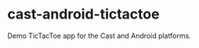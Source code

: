 cast-android-tictactoe
======================

Demo TicTacToe app for the Cast and Android platforms.
